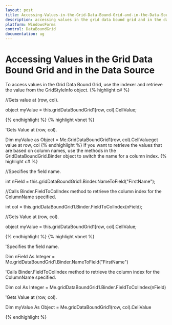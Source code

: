 ```yaml
---
layout: post
title: Accessing-Values-in-the-Grid-Data-Bound-Grid-and-in-the-Data-Source
description: accessing values in the grid data bound grid and in the data source
platform: WindowsForms
control: DataBoundGrid
documentation: ug
---
```


# Accessing Values in the Grid Data Bound Grid and in the Data Source

To access values in the Grid Data Bound Grid, use the indexer and retrieve the value from the GridStyleInfo object. 
{% highlight c# %}




//Gets value at (row, col).

object myValue = this.gridDataBoundGrid1[row, col].CellValue; 

{% endhighlight  %}
{% highlight vbnet %}




'Gets Value at (row, col).

Dim myValue as Object = Me.GridDataBoundGrid1(row, col).CellValueget value at row, col
{% endhighlight  %}
If you want to retrieve the values that are based on column names, use the methods in the GridDataBoundGrid.Binder object to switch the name for a column index.
{% highlight c# %}




//Specifies the field name.

int nField = this.gridDataBoundGrid1.Binder.NameToField("FirstName");



//Calls Binder.FieldToColIndex method to retrieve the column index for the ColumnName specified.

int col = this.gridDataBoundGrid1.Binder.FieldToColIndex(nField);



//Gets Value at (row, col).

object myValue = this.gridDataBoundGrid1[row, col].CellValue;

{% endhighlight  %}
{% highlight vbnet %}




'Specifies the field name.

Dim nField As Integer = Me.gridDataBoundGrid1.Binder.NameToField("FirstName")



'Calls Binder.FieldToColIndex method to retrieve the column index for the ColumnName specified.

Dim col As Integer = Me.gridDataBoundGrid1.Binder.FieldToColIndex(nField)



'Gets Value at (row, col).

Dim myValue As Object = Me.gridDataBoundGrid1(row, col).CellValue


{% endhighlight  %}
